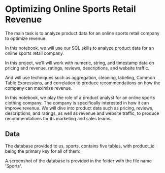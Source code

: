 
# Optimizing Online Sports Retail Revenue

The main task is  to analyze product data for an online sports retail company to optimize revenue.

In this notebook, we will use our SQL skills to analyze product data for an online sports retail company.

In this project, we’ll will work with numeric, string, and timestamp data on pricing and revenue, ratings, reviews, descriptions, and website traffic.

And will use techniques such as aggregation, cleaning, labeling, Common Table Expressions, and correlation to produce recommendations on how the company can maximize revenue.

In this notebook, we play the role of a product analyst for an online sports clothing company. The company is specifically interested in how it can improve revenue. We will dive into product data such as pricing, reviews, descriptions, and ratings, as well as revenue and website traffic, to produce recommendations for its marketing and sales teams.


## Data

The database provided to us, sports, contains five tables, with product_id being the primary key for all of them:

A screenshot of the database is provided in the folder with the file name 'Sports'.